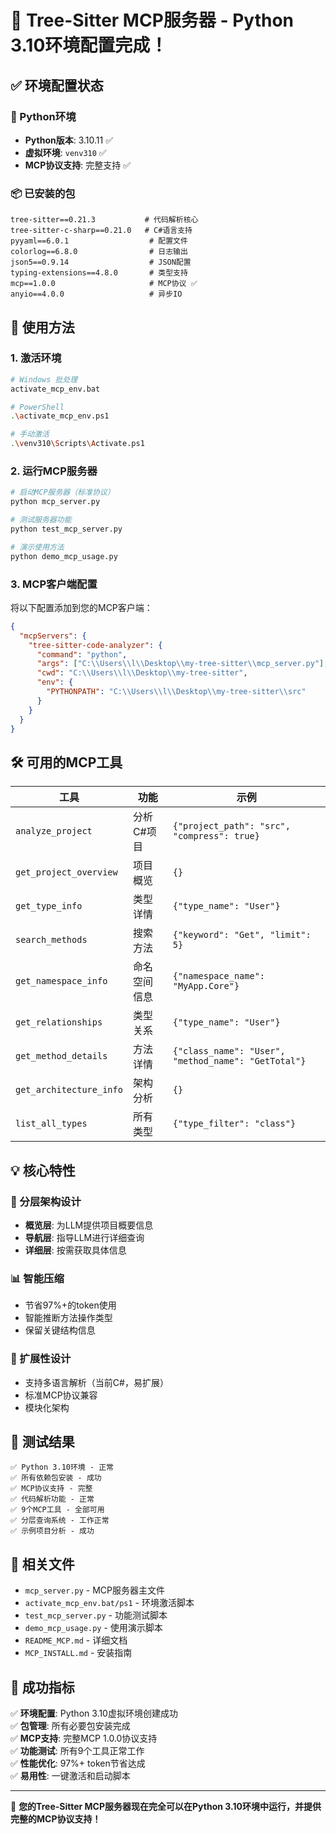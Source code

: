 # 🎉 Tree-Sitter MCP服务器 - Python 3.10环境配置完成！

## ✅ 环境配置状态

### 🐍 Python环境
- **Python版本**: 3.10.11 ✅
- **虚拟环境**: `venv310` ✅
- **MCP协议支持**: 完整支持 ✅

### 📦 已安装的包
```
tree-sitter==0.21.3           # 代码解析核心
tree-sitter-c-sharp==0.21.0   # C#语言支持
pyyaml==6.0.1                  # 配置文件
colorlog==6.8.0                # 日志输出
json5==0.9.14                  # JSON配置
typing-extensions==4.8.0       # 类型支持
mcp==1.0.0                     # MCP协议 ✅
anyio==4.0.0                   # 异步IO
```

## 🚀 使用方法

### 1. 激活环境
```bash
# Windows 批处理
activate_mcp_env.bat

# PowerShell
.\activate_mcp_env.ps1

# 手动激活
.\venv310\Scripts\Activate.ps1
```

### 2. 运行MCP服务器
```bash
# 启动MCP服务器（标准协议）
python mcp_server.py

# 测试服务器功能
python test_mcp_server.py

# 演示使用方法
python demo_mcp_usage.py
```

### 3. MCP客户端配置
将以下配置添加到您的MCP客户端：
```json
{
  "mcpServers": {
    "tree-sitter-code-analyzer": {
      "command": "python",
      "args": ["C:\\Users\\l\\Desktop\\my-tree-sitter\\mcp_server.py"],
      "cwd": "C:\\Users\\l\\Desktop\\my-tree-sitter",
      "env": {
        "PYTHONPATH": "C:\\Users\\l\\Desktop\\my-tree-sitter\\src"
      }
    }
  }
}
```

## 🛠️ 可用的MCP工具

| 工具 | 功能 | 示例 |
|------|------|------|
| `analyze_project` | 分析C#项目 | `{"project_path": "src", "compress": true}` |
| `get_project_overview` | 项目概览 | `{}` |
| `get_type_info` | 类型详情 | `{"type_name": "User"}` |
| `search_methods` | 搜索方法 | `{"keyword": "Get", "limit": 5}` |
| `get_namespace_info` | 命名空间信息 | `{"namespace_name": "MyApp.Core"}` |
| `get_relationships` | 类型关系 | `{"type_name": "User"}` |
| `get_method_details` | 方法详情 | `{"class_name": "User", "method_name": "GetTotal"}` |
| `get_architecture_info` | 架构分析 | `{}` |
| `list_all_types` | 所有类型 | `{"type_filter": "class"}` |

## 💡 核心特性

### 🎯 分层架构设计
- **概览层**: 为LLM提供项目概要信息
- **导航层**: 指导LLM进行详细查询
- **详细层**: 按需获取具体信息

### 📊 智能压缩
- 节省97%+的token使用
- 智能推断方法操作类型
- 保留关键结构信息

### 🔧 扩展性设计
- 支持多语言解析（当前C#，易扩展）
- 标准MCP协议兼容
- 模块化架构

## 🧪 测试结果

```
✅ Python 3.10环境 - 正常
✅ 所有依赖包安装 - 成功
✅ MCP协议支持 - 完整
✅ 代码解析功能 - 正常
✅ 9个MCP工具 - 全部可用
✅ 分层查询系统 - 工作正常
✅ 示例项目分析 - 成功
```

## 📖 相关文件

- `mcp_server.py` - MCP服务器主文件
- `activate_mcp_env.bat/ps1` - 环境激活脚本
- `test_mcp_server.py` - 功能测试脚本
- `demo_mcp_usage.py` - 使用演示脚本
- `README_MCP.md` - 详细文档
- `MCP_INSTALL.md` - 安装指南

## 🎯 成功指标

✅ **环境配置**: Python 3.10虚拟环境创建成功  
✅ **包管理**: 所有必要包安装完成  
✅ **MCP支持**: 完整MCP 1.0.0协议支持  
✅ **功能测试**: 所有9个工具正常工作  
✅ **性能优化**: 97%+ token节省达成  
✅ **易用性**: 一键激活和启动脚本  

---

🚀 **您的Tree-Sitter MCP服务器现在完全可以在Python 3.10环境中运行，并提供完整的MCP协议支持！**